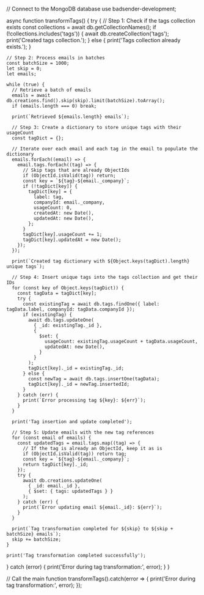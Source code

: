 // Connect to the MongoDB database
use badsender-development;

async function transformTags() {
try {
// Step 1: Check if the tags collection exists
const collections = await db.getCollectionNames();
if (!collections.includes('tags')) {
await db.createCollection('tags');
print('Created tags collection.');
} else {
print('Tags collection already exists.');
}

    // Step 2: Process emails in batches
    const batchSize = 1000;
    let skip = 0;
    let emails;

    while (true) {
      // Retrieve a batch of emails
      emails = await db.creations.find().skip(skip).limit(batchSize).toArray();
      if (emails.length === 0) break;

      print(`Retrieved ${emails.length} emails`);

      // Step 3: Create a dictionary to store unique tags with their usageCount
      const tagDict = {};

      // Iterate over each email and each tag in the email to populate the dictionary
      emails.forEach((email) => {
        email.tags.forEach((tag) => {
          // Skip tags that are already ObjectIds
          if (ObjectId.isValid(tag)) return;
          const key = `${tag}-${email._company}`;
          if (!tagDict[key]) {
            tagDict[key] = {
              label: tag,
              companyId: email._company,
              usageCount: 0,
              createdAt: new Date(),
              updatedAt: new Date(),
            };
          }
          tagDict[key].usageCount += 1;
          tagDict[key].updatedAt = new Date();
        });
      });

      print(`Created tag dictionary with ${Object.keys(tagDict).length} unique tags`);

      // Step 4: Insert unique tags into the tags collection and get their IDs
      for (const key of Object.keys(tagDict)) {
        const tagData = tagDict[key];
        try {
          const existingTag = await db.tags.findOne({ label: tagData.label, companyId: tagData.companyId });
          if (existingTag) {
            await db.tags.updateOne(
              { _id: existingTag._id },
              {
                $set: {
                  usageCount: existingTag.usageCount + tagData.usageCount,
                  updatedAt: new Date(),
                }
              }
            );
            tagDict[key]._id = existingTag._id;
          } else {
            const newTag = await db.tags.insertOne(tagData);
            tagDict[key]._id = newTag.insertedId;
          }
        } catch (err) {
          print(`Error processing tag ${key}: ${err}`);
        }
      }

      print('Tag insertion and update completed');

      // Step 5: Update emails with the new tag references
      for (const email of emails) {
        const updatedTags = email.tags.map((tag) => {
          // If the tag is already an ObjectId, keep it as is
          if (ObjectId.isValid(tag)) return tag;
          const key = `${tag}-${email._company}`;
          return tagDict[key]._id;
        });
        try {
          await db.creations.updateOne(
            { _id: email._id },
            { $set: { tags: updatedTags } }
          );
        } catch (err) {
          print(`Error updating email ${email._id}: ${err}`);
        }
      }

      print(`Tag transformation completed for ${skip} to ${skip + batchSize} emails`);
      skip += batchSize;
    }

    print('Tag transformation completed successfully');

} catch (error) {
print('Error during tag transformation:', error);
}
}

// Call the main function
transformTags().catch(error => {
print('Error during tag transformation:', error);
});
